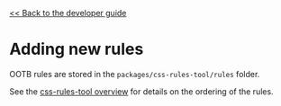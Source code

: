 [<< Back to the developer guide](developer_guide)

# Adding new rules

OOTB rules are stored in the `packages/css-rules-tool/rules` folder.

See the [css-rules-tool overview](../overview#css-rules-tool) for details on the ordering of the rules.
